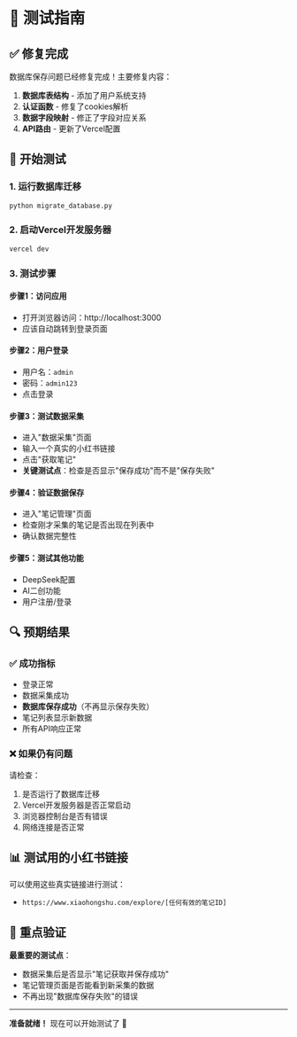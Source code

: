 # 🧪 测试指南

## ✅ 修复完成

数据库保存问题已经修复完成！主要修复内容：

1. **数据库表结构** - 添加了用户系统支持
2. **认证函数** - 修复了cookies解析
3. **数据字段映射** - 修正了字段对应关系
4. **API路由** - 更新了Vercel配置

## 🚀 开始测试

### 1. 运行数据库迁移
```bash
python migrate_database.py
```

### 2. 启动Vercel开发服务器
```bash
vercel dev
```

### 3. 测试步骤

#### 步骤1：访问应用
- 打开浏览器访问：http://localhost:3000
- 应该自动跳转到登录页面

#### 步骤2：用户登录
- 用户名：`admin`
- 密码：`admin123`
- 点击登录

#### 步骤3：测试数据采集
- 进入"数据采集"页面
- 输入一个真实的小红书链接
- 点击"获取笔记"
- **关键测试点**：检查是否显示"保存成功"而不是"保存失败"

#### 步骤4：验证数据保存
- 进入"笔记管理"页面
- 检查刚才采集的笔记是否出现在列表中
- 确认数据完整性

#### 步骤5：测试其他功能
- DeepSeek配置
- AI二创功能
- 用户注册/登录

## 🔍 预期结果

### ✅ 成功指标
- 登录正常
- 数据采集成功
- **数据库保存成功**（不再显示保存失败）
- 笔记列表显示新数据
- 所有API响应正常

### ❌ 如果仍有问题
请检查：
1. 是否运行了数据库迁移
2. Vercel开发服务器是否正常启动
3. 浏览器控制台是否有错误
4. 网络连接是否正常

## 📊 测试用的小红书链接

可以使用这些真实链接进行测试：
- `https://www.xiaohongshu.com/explore/[任何有效的笔记ID]`

## 🎯 重点验证

**最重要的测试点**：
- 数据采集后是否显示"笔记获取并保存成功"
- 笔记管理页面是否能看到新采集的数据
- 不再出现"数据库保存失败"的错误

---

**准备就绪！** 现在可以开始测试了 🚀